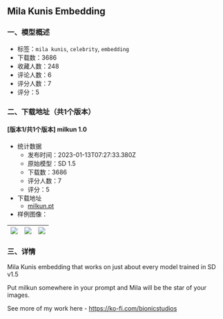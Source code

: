 ## Mila Kunis Embedding
### 一、模型概述

- 标签：`mila kunis`, `celebrity`, `embedding`
- 下载数：3686
- 收藏人数：248
- 评论人数：6
- 评分人数：7
- 评分：5

### 二、下载地址（共1个版本）

#### [版本1/共1个版本] milkun 1.0

- 统计数据
  - 发布时间：2023-01-13T07:27:33.380Z
  - 原始模型：SD 1.5
  - 下载数：3686
  - 评分人数：7
  - 评分：5
- 下载地址
  - [milkun.pt](https://civitai.com/api/download/models/4877)
- 样例图像：

| <img src="https://image.civitai.com/xG1nkqKTMzGDvpLrqFT7WA/2889c01a-2714-43e5-7c7b-fa8f051e0f00/width=450/34995.jpeg" /> | <img src="https://image.civitai.com/xG1nkqKTMzGDvpLrqFT7WA/1efacdc9-b235-4adb-5821-a34dd2796300/width=450/34996.jpeg" /> | <img src="https://image.civitai.com/xG1nkqKTMzGDvpLrqFT7WA/677583ab-450e-4db6-bdab-3eebd02de200/width=450/37085.jpeg" /> |
| ---- | ---- | ---- |


### 三、详情
<p>Mila Kunis embedding that works on just about every model trained in SD v1.5</p><p></p><p>Put milkun somewhere in your prompt and Mila will be the star of your images. </p><p></p><p>See more of my work here - <a target="_blank" rel="ugc" href="https://ko-fi.com/bionicstudios">https://ko-fi.com/bionicstudios</a></p>